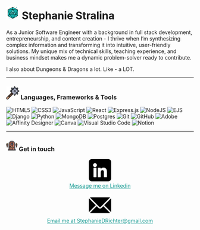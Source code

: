 # <img src="d20.png" width="35" height="35" alt="A teal d20 die frequently used to play the game Dungeons and Dragons"> Stephanie Stralina

As a Junior Software Engineer with a background in full stack development, entrepreneurship, and content creation - I thrive when I’m synthesizing complex information and transforming it into intuitive, user-friendly solutions. My unique mix of technical skills, teaching experience, and business mindset makes me a dynamic problem-solver ready to contribute.

I also about Dungeons & Dragons a lot. Like - a LOT.

---

### <img src="mace.png" width="35" height="35" alt="A cartoon iron mace with a wood hilt"> Languages, Frameworks & Tools

![HTML5](https://img.shields.io/badge/html5-%23E34F26.svg?style=for-the-badge&logo=html5&logoColor=white) ![CSS3](https://img.shields.io/badge/css3-%231572B6.svg?style=for-the-badge&logo=css3&logoColor=white) ![JavaScript](https://img.shields.io/badge/javascript-%23323330.svg?style=for-the-badge&logo=javascript&logoColor=%23F7DF1E) ![React](https://img.shields.io/badge/react-%2320232a.svg?style=for-the-badge&logo=react&logoColor=%2361DAFB) ![Express.js](https://img.shields.io/badge/express.js-%23404d59.svg?style=for-the-badge&logo=express&logoColor=%2361DAFB) ![NodeJS](https://img.shields.io/badge/node.js-6DA55F?style=for-the-badge&logo=node.js&logoColor=white) ![EJS](https://img.shields.io/badge/ejs-%23B4CA65.svg?style=for-the-badge&logo=ejs&logoColor=black) ![Django](https://img.shields.io/badge/django-%23092E20.svg?style=for-the-badge&logo=django&logoColor=white) ![Python](https://img.shields.io/badge/python-3670A0?style=for-the-badge&logo=python&logoColor=ffdd54) ![MongoDB](https://img.shields.io/badge/MongoDB-%234ea94b.svg?style=for-the-badge&logo=mongodb&logoColor=white) ![Postgres](https://img.shields.io/badge/postgres-%23316192.svg?style=for-the-badge&logo=postgresql&logoColor=white) ![Git](https://img.shields.io/badge/git-%23F05033.svg?style=for-the-badge&logo=git&logoColor=white) ![GitHub](https://img.shields.io/badge/github-%23121011.svg?style=for-the-badge&logo=github&logoColor=white) ![Adobe](https://img.shields.io/badge/adobe-%23FF0000.svg?style=for-the-badge&logo=adobe&logoColor=white) ![Affinity Designer](https://img.shields.io/badge/affinity%20desginer-%231B72BE.svg?style=for-the-badge&logo=affinity-designer&logoColor=white) ![Canva](https://img.shields.io/badge/Canva-%2300C4CC.svg?style=for-the-badge&logo=Canva&logoColor=white) ![Visual Studio Code](https://img.shields.io/badge/Visual%20Studio%20Code-0078d7.svg?style=for-the-badge&logo=visual-studio-code&logoColor=white) ![Notion](https://img.shields.io/badge/Notion-%23000000.svg?style=for-the-badge&logo=notion&logoColor=white) 

---
### <img src="dungeon.png" width="30" height="30" alt="A cartoon wooden dungeon door"> Get in touch

<p style="text-align:center;">
<a href="https://www.linkedin.com/in/stephaniestralina/"><img src="linkedin.png" width="60" height="60" alt="The LinkedIn Icon">
</a><br>
<a href="https://www.linkedin.com/in/stephaniestralina/" style="color:#149A92;">Message me on Linkedin
</a> 

<p style="text-align:center;">
<a href="mailto:StephanieDRichter@gmail.com"><img src="email.png" width="60" height="60" alt="A cartoon iron mace with a wood hilt"></a>
</a><br>
<a href="mailto:StephanieDRichter@gmail.com" style="color:#149A92;">Email me at StephanieDRichter@gmail.com
</a> 